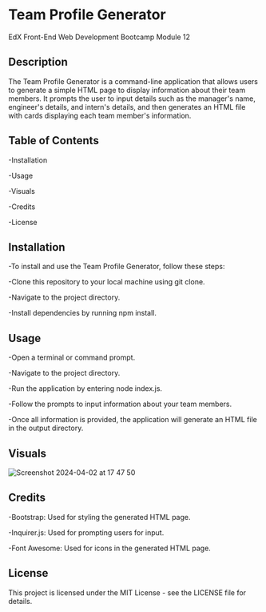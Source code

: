 # Team Profile Generator
EdX Front-End Web Development Bootcamp Module 12

## Description
The Team Profile Generator is a command-line application that allows users to generate a simple HTML page to display information about their team members. It prompts the user to input details such as the manager's name, engineer's details, and intern's details, and then generates an HTML file with cards displaying each team member's information.

## Table of Contents

-Installation

-Usage

-Visuals

-Credits

-License

## Installation

-To install and use the Team Profile Generator, follow these steps:

-Clone this repository to your local machine using git clone.

-Navigate to the project directory.

-Install dependencies by running npm install.

## Usage

-Open a terminal or command prompt.

-Navigate to the project directory.

-Run the application by entering node index.js.

-Follow the prompts to input information about your team members.

-Once all information is provided, the application will generate an HTML file in the output directory.

## Visuals
![Screenshot 2024-04-02 at 17 47 50](https://github.com/TheFoodanese/TeamProfileGenerator/assets/152094029/7368bdf3-a7ee-446d-aa84-6801e106c7d9)

## Credits

-Bootstrap: Used for styling the generated HTML page.

-Inquirer.js: Used for prompting users for input.

-Font Awesome: Used for icons in the generated HTML page.

## License

This project is licensed under the MIT License - see the LICENSE file for details.
